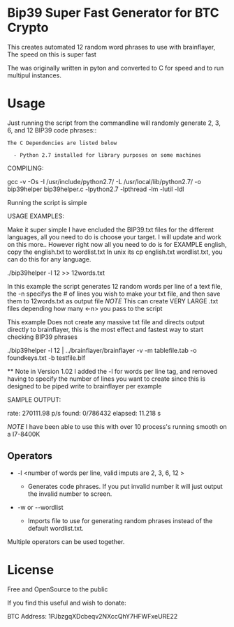# Bip39 Super Fast Generator for BTC Crypto

This creates automated 12 random word phrases to use with brainflayer, The speed on this is super fast

The was originally written in pyton and converted to C for speed and to run multipul instances.

# Usage

Just running the script from the commandline will randomly generate 2, 3, 6, and 12 BIP39 code phrases::

	The C Dependencies are listed below 
      
      - Python 2.7 installed for library purposes on some machines

COMPILING: 

gcc -v -Os -I /usr/include/python2.7/ -L /usr/local/lib/python2.7/  -o bip39helper bip39helper.c  -lpython2.7  -lpthread -lm -lutil 
-ldl
	


Running the script is simple

USAGE EXAMPLES:


Make it super simple I have encluded the BIP39.txt files for the different languages,  all you need to do is choose your target.  I will update and work on this more.. However right now all you need to do is for EXAMPLE
english, copy the english.txt to wordlist.txt      In unix its cp english.txt wordlist.txt, you can do this for any language.

./bip39helper -l 12 >> 12words.txt 

In this example the script generates 12 random words per line of a text file, the -n specifys the # of lines you wish to make your txt file, and then save them to 12words.txt as output file
*NOTE* This can create VERY LARGE .txt files depending how many <-n> you pass to the script

This example Does not create any massive txt file and directs output directly to brainflayer, this is the most effect and fastest way to start checking BIP39 phrases

./bip39helper -l 12 | ../brainflayer/brainflayer -v -m tablefile.tab -o foundkeys.txt -b testfile.blf

** Note in Version 1.02 I added the -l for words per line tag, and removed having to specify the number of lines you want to create since this is designed to be piped write to brainflayer per example

SAMPLE OUTPUT:

rate:  270111.98 p/s found:     0/786432     elapsed:   11.218 s

*NOTE* I have been able to use this with over 10 process's running smooth on a I7-8400K


## Operators
* -l <number of words per line, valid imputs are 2, 3, 6, 12 >

	* Generates <x> code phrases. If you put invalid number it will just output the invalid number to screen.


* -w <file> or --wordlist <file>

	* Imports file to use for generating random phrases instead of the default wordlist.txt. 

Multiple operators can be used together. 

# License

Free and OpenSource to the public 

If you find this useful and wish to donate:

BTC Address:  1PJbzgqXDcbeqv2NXccQhY7HFWFxeURE22

